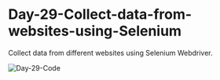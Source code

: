 # Day-29-Collect-data-from-websites-using-Selenium

Collect data from different websites using Selenium Webdriver.


![Day-29-Code](https://user-images.githubusercontent.com/42389395/154477063-2ca8dd84-5896-47f2-b010-4801134ceed5.jpg)

